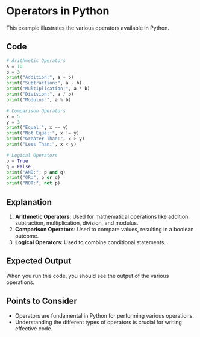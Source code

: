 # Operators in Python

This example illustrates the various operators available in Python.

## Code

```python
# Arithmetic Operators
a = 10
b = 3
print("Addition:", a + b)
print("Subtraction:", a - b)
print("Multiplication:", a * b)
print("Division:", a / b)
print("Modulus:", a % b)

# Comparison Operators
x = 5
y = 3
print("Equal:", x == y)
print("Not Equal:", x != y)
print("Greater Than:", x > y)
print("Less Than:", x < y)

# Logical Operators
p = True
q = False
print("AND:", p and q)
print("OR:", p or q)
print("NOT:", not p)
```

## Explanation

1. **Arithmetic Operators**: Used for mathematical operations like addition, subtraction, multiplication, division, and modulus.
2. **Comparison Operators**: Used to compare values, resulting in a boolean outcome.
3. **Logical Operators**: Used to combine conditional statements.

## Expected Output

When you run this code, you should see the output of the various operations.

## Points to Consider

- Operators are fundamental in Python for performing various operations.
- Understanding the different types of operators is crucial for writing effective code.
